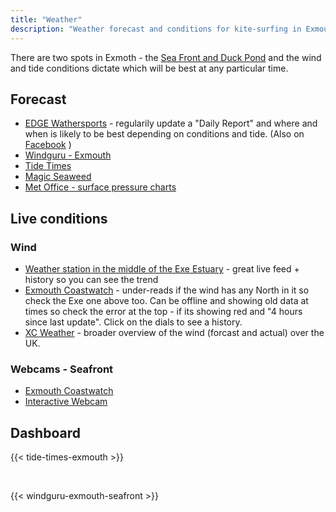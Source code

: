 ```yaml
---
title: "Weather"
description: "Weather forecast and conditions for kite-surfing in Exmouth (Duck Pond and Seafront)"
---
```


There are two spots in Exmoth - the [Sea Front and Duck Pond](http://localhost:1313/spot-guide/) and the wind and tide conditions dictate which will be best at any particular time.

## Forecast
* [EDGE Wathersports](https://www.edgewatersports.com/live-conditions/) - regularily update a "Daily Report" and where and when is likely to be best depending on conditions and tide. (Also on [Facebook](https://www.facebook.com/edgewatersports) )
* [Windguru - Exmouth](https://www.windguru.cz/47887)
* [Tide Times](https://www.tidetimes.org.uk/exmouth-dock-tide-times)
* [Magic Seaweed](https://magicseaweed.com/Exmouth-Surf-Report/164/)
* [Met Office - surface pressure charts](https://www.metoffice.gov.uk/weather/maps-and-charts/surface-pressure/)

## Live conditions

### Wind

* [Weather station in the middle of the Exe Estuary](https://www.windguru.cz/station/1882) - great live feed + history so you can see the trend
* [Exmouth Coastwatch](https://exmouthcoastwatch.co.uk/weather/) - under-reads if the wind has any North in it so check the Exe one above too. Can be offline and showing old data at times so check the error at the top - if its showing red and "4 hours since last update". Click on the dials to see a history.
* [XC Weather](https://www.xcweather.co.uk/) - broader overview of the wind (forcast and actual) over the UK.

### Webcams - Seafront
* [Exmouth Coastwatch](https://exmouthcoastwatch.co.uk/beach-cams/2014-03-17-13-39-08)
* [Interactive Webcam](http://www.exmouthcam.co.uk/webcam/)

## Dashboard

{{< tide-times-exmouth >}}

<!-- TODO - some explanation of springs/neaps, high/low tides and what it means for us -->

<br>

{{< windguru-exmouth-seafront >}}

<br>

<!-- TODO - wind conditions from exmouth NCI? -->